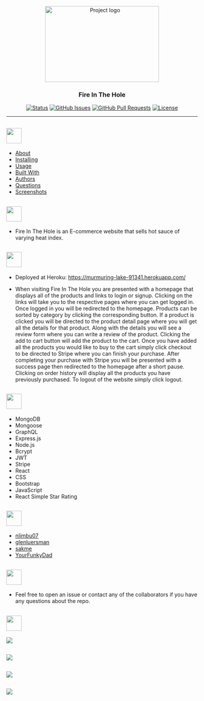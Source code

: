<p align="center">
 <img width=300px height=200px src="./client/public/images/fire-pepper.jpg" alt="Project logo"></a>
</p>

<h3 align="center">Fire In The Hole</h3>

<div align="center">

[![Status](https://img.shields.io/badge/status-active-success.svg)]()
[![GitHub Issues](https://img.shields.io/github/issues/YourFunkyDad/Hot-Sauce.svg)](https://github.com/YourFunkyDad/Hot-Sauce/issues)
[![GitHub Pull Requests](https://img.shields.io/github/issues-pr/YourFunkyDad/Hot-Sauce.svg)](https://github.com/YourFunkyDad/Hot-Sauce/pulls)
[![License](https://img.shields.io/badge/license-MIT-blue.svg)](/LICENSE)

</div>

---

## <img src="https://github.com/teamjuli0/readme-badges/blob/main/themes/clean-dark/menu-categories/table-of-context.png?raw=true" style="height: 40px">

- [About](#about)
- [Installing](#installing)
- [Usage](#usage)
- [Built With](#built_using)
- [Authors](#authors)
- [Questions](#questions)
- [Screenshots](#screenshots)

## <img id="about" src="https://github.com/teamjuli0/readme-badges/blob/main/themes/clean-dark/menu-categories/about.png?raw=true" style="height: 40px">

- Fire In The Hole is an E-commerce website that sells hot sauce of varying heat index.

## <img id="usage" src="https://github.com/teamjuli0/readme-badges/blob/main/themes/clean-dark/menu-categories/usage.png?raw=true" style="height: 40px">

- Deployed at Heroku: https://murmuring-lake-91341.herokuapp.com/

- When visiting Fire In The Hole you are presented with a homepage that displays all of the products and links to login or signup. Clicking on the links will take you to the respective pages where you can get logged in. Once logged in you will be redirected to the homepage. Products can be sorted by category by clicking the corresponding button. If a product is clicked you will be directed to the product detail page where you will get all the details for that product. Along with the details you will see a review form where you can write a review of the product. Clicking the add to cart button will add the product to the cart. Once you have added all the products you would like to buy to the cart simply click checkout to be directed to Stripe where you can finish your purchase. After completing your purchase with Stripe you will be presented with a success page then redirected to the homepage after a short pause. Clicking on order history will display all the products you have previously purchased. To logout of the website simply click logout.

## <img id="built_using" src="https://github.com/teamjuli0/readme-badges/blob/main/themes/clean-dark/menu-categories/built-using.png?raw=true" style="height: 40px">

- MongoDB
- Mongoose
- GraphQL
- Express.js
- Node.js
- Bcrypt
- JWT
- Stripe
- React
- CSS
- Bootstrap
- JavaScript
- React Simple Star Rating

## <img id="authors" src="https://github.com/teamjuli0/readme-badges/blob/main/themes/clean-dark/menu-categories/authors.png?raw=true" style="height: 40px">

- [nlimbu07](https://github.com/nlimbu07)
- [glenluersman](https://github.com/glenluersman)
- [sakme](https://github.com/sakme)
- [YourFunkyDad](https://github.com/YourFunkyDad)

## <img id="questions" src="https://github.com/teamjuli0/readme-badges/blob/main/themes/clean-dark/menu-categories/questions-alt.png?raw=true" style="height: 40px">

- Feel free to open an issue or contact any of the collaborators if you have any questions about the repo.

## <img id="screenshots" src="https://github.com/teamjuli0/readme-badges/blob/main/themes/clean-dark/menu-categories/screenshots.png?raw=true" style="height: 40px">

<img style="margin: 0 0 15px 0" src="./client/public/images/fire1.PNG" ></a>

<img style="margin: 0 0 15px 0" src="./client/public/images/fire2.PNG" ></a>

<img style="margin: 0 0 15px 0" src="./client/public/images/fire3.PNG" ></a>

<img style="margin: 0 0 15px 0" src="./client/public/images/fire4.PNG" ></a>
